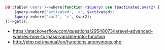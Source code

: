 


```php
DB::table('users')->where(function ($query) use ($activated,$var2) {
    $query->where('activated', '=', $activated);
    $query->where('var2', '>', $var2);
})->get();
```

* https://stackoverflow.com/questions/29548073/laravel-advanced-wheres-how-to-pass-variable-into-function
* http://php.net/manual/en/functions.anonymous.php

